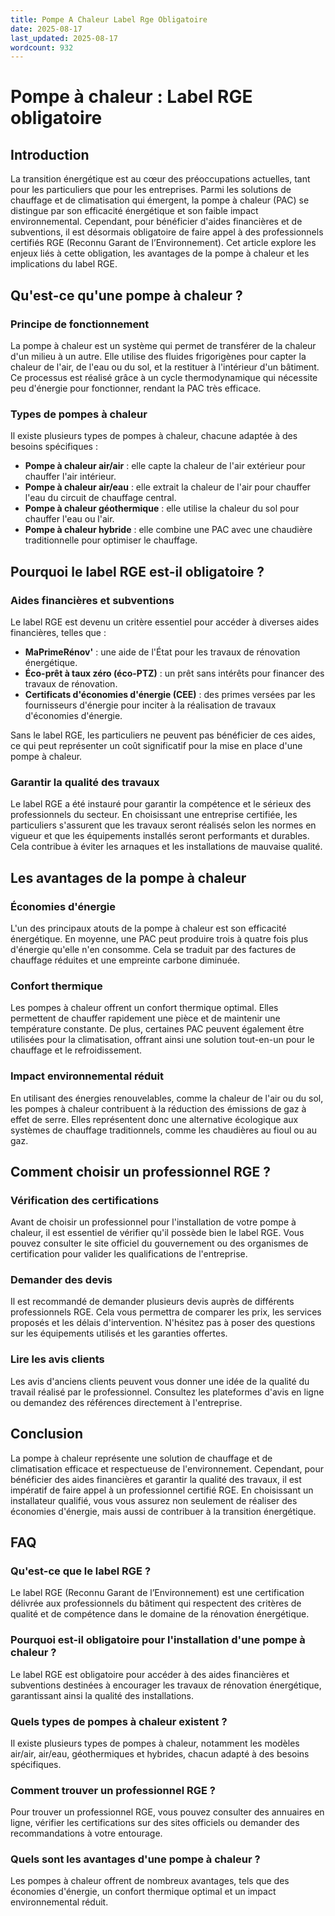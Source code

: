 ```yaml
---
title: Pompe A Chaleur Label Rge Obligatoire
date: 2025-08-17
last_updated: 2025-08-17
wordcount: 932
---
```


# Pompe à chaleur : Label RGE obligatoire

## Introduction

La transition énergétique est au cœur des préoccupations actuelles, tant pour les particuliers que pour les entreprises. Parmi les solutions de chauffage et de climatisation qui émergent, la pompe à chaleur (PAC) se distingue par son efficacité énergétique et son faible impact environnemental. Cependant, pour bénéficier d'aides financières et de subventions, il est désormais obligatoire de faire appel à des professionnels certifiés RGE (Reconnu Garant de l’Environnement). Cet article explore les enjeux liés à cette obligation, les avantages de la pompe à chaleur et les implications du label RGE.

## Qu'est-ce qu'une pompe à chaleur ?

### Principe de fonctionnement

La pompe à chaleur est un système qui permet de transférer de la chaleur d'un milieu à un autre. Elle utilise des fluides frigorigènes pour capter la chaleur de l'air, de l'eau ou du sol, et la restituer à l'intérieur d'un bâtiment. Ce processus est réalisé grâce à un cycle thermodynamique qui nécessite peu d'énergie pour fonctionner, rendant la PAC très efficace.

### Types de pompes à chaleur

Il existe plusieurs types de pompes à chaleur, chacune adaptée à des besoins spécifiques :

- **Pompe à chaleur air/air** : elle capte la chaleur de l'air extérieur pour chauffer l'air intérieur.
- **Pompe à chaleur air/eau** : elle extrait la chaleur de l'air pour chauffer l'eau du circuit de chauffage central.
- **Pompe à chaleur géothermique** : elle utilise la chaleur du sol pour chauffer l'eau ou l'air.
- **Pompe à chaleur hybride** : elle combine une PAC avec une chaudière traditionnelle pour optimiser le chauffage.

## Pourquoi le label RGE est-il obligatoire ?

### Aides financières et subventions

Le label RGE est devenu un critère essentiel pour accéder à diverses aides financières, telles que :

- **MaPrimeRénov'** : une aide de l'État pour les travaux de rénovation énergétique.
- **Éco-prêt à taux zéro (éco-PTZ)** : un prêt sans intérêts pour financer des travaux de rénovation.
- **Certificats d'économies d'énergie (CEE)** : des primes versées par les fournisseurs d'énergie pour inciter à la réalisation de travaux d'économies d'énergie.

Sans le label RGE, les particuliers ne peuvent pas bénéficier de ces aides, ce qui peut représenter un coût significatif pour la mise en place d'une pompe à chaleur.

### Garantir la qualité des travaux

Le label RGE a été instauré pour garantir la compétence et le sérieux des professionnels du secteur. En choisissant une entreprise certifiée, les particuliers s'assurent que les travaux seront réalisés selon les normes en vigueur et que les équipements installés seront performants et durables. Cela contribue à éviter les arnaques et les installations de mauvaise qualité.

## Les avantages de la pompe à chaleur

### Économies d'énergie

L'un des principaux atouts de la pompe à chaleur est son efficacité énergétique. En moyenne, une PAC peut produire trois à quatre fois plus d'énergie qu'elle n'en consomme. Cela se traduit par des factures de chauffage réduites et une empreinte carbone diminuée.

### Confort thermique

Les pompes à chaleur offrent un confort thermique optimal. Elles permettent de chauffer rapidement une pièce et de maintenir une température constante. De plus, certaines PAC peuvent également être utilisées pour la climatisation, offrant ainsi une solution tout-en-un pour le chauffage et le refroidissement.

### Impact environnemental réduit

En utilisant des énergies renouvelables, comme la chaleur de l'air ou du sol, les pompes à chaleur contribuent à la réduction des émissions de gaz à effet de serre. Elles représentent donc une alternative écologique aux systèmes de chauffage traditionnels, comme les chaudières au fioul ou au gaz.

## Comment choisir un professionnel RGE ?

### Vérification des certifications

Avant de choisir un professionnel pour l'installation de votre pompe à chaleur, il est essentiel de vérifier qu'il possède bien le label RGE. Vous pouvez consulter le site officiel du gouvernement ou des organismes de certification pour valider les qualifications de l'entreprise.

### Demander des devis

Il est recommandé de demander plusieurs devis auprès de différents professionnels RGE. Cela vous permettra de comparer les prix, les services proposés et les délais d'intervention. N'hésitez pas à poser des questions sur les équipements utilisés et les garanties offertes.

### Lire les avis clients

Les avis d'anciens clients peuvent vous donner une idée de la qualité du travail réalisé par le professionnel. Consultez les plateformes d'avis en ligne ou demandez des références directement à l'entreprise.

## Conclusion

La pompe à chaleur représente une solution de chauffage et de climatisation efficace et respectueuse de l'environnement. Cependant, pour bénéficier des aides financières et garantir la qualité des travaux, il est impératif de faire appel à un professionnel certifié RGE. En choisissant un installateur qualifié, vous vous assurez non seulement de réaliser des économies d'énergie, mais aussi de contribuer à la transition énergétique.

## FAQ

### Qu'est-ce que le label RGE ?

Le label RGE (Reconnu Garant de l’Environnement) est une certification délivrée aux professionnels du bâtiment qui respectent des critères de qualité et de compétence dans le domaine de la rénovation énergétique.

### Pourquoi est-il obligatoire pour l'installation d'une pompe à chaleur ?

Le label RGE est obligatoire pour accéder à des aides financières et subventions destinées à encourager les travaux de rénovation énergétique, garantissant ainsi la qualité des installations.

### Quels types de pompes à chaleur existent ?

Il existe plusieurs types de pompes à chaleur, notamment les modèles air/air, air/eau, géothermiques et hybrides, chacun adapté à des besoins spécifiques.

### Comment trouver un professionnel RGE ?

Pour trouver un professionnel RGE, vous pouvez consulter des annuaires en ligne, vérifier les certifications sur des sites officiels ou demander des recommandations à votre entourage.

### Quels sont les avantages d'une pompe à chaleur ?

Les pompes à chaleur offrent de nombreux avantages, tels que des économies d'énergie, un confort thermique optimal et un impact environnemental réduit.